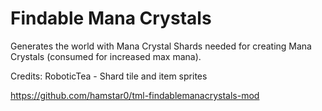 # Findable Mana Crystals

Generates the world with Mana Crystal Shards needed for creating Mana Crystals (consumed for increased max mana).

Credits:
	RoboticTea - Shard tile and item sprites

https://github.com/hamstar0/tml-findablemanacrystals-mod